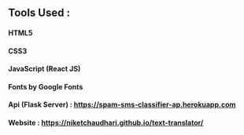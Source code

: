 ## Tools Used :
#### HTML5
#### CSS3
#### JavaScript (React JS)
#### Fonts by Google Fonts

#### Api (Flask Server) : https://spam-sms-classifier-ap.herokuapp.com
#### Website : https://niketchaudhari.github.io/text-translator/
